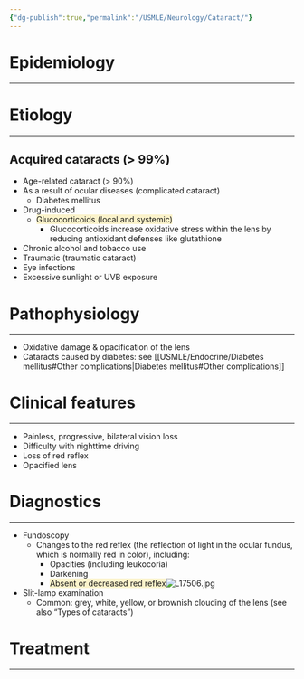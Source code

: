 ```yaml
---
{"dg-publish":true,"permalink":"/USMLE/Neurology/Cataract/"}
---
```


# Epidemiology
---


# Etiology
---
## Acquired cataracts (> 99%)
- Age-related cataract (> 90%)
- As a result of ocular diseases (complicated cataract)
	- Diabetes mellitus
- Drug-induced
	- <span style="background:rgba(240, 200, 0, 0.2)">Glucocorticoids (local and systemic)</span>
		- Glucocorticoids increase oxidative stress within the lens by reducing antioxidant defenses like glutathione
- Chronic alcohol and tobacco use 
- Traumatic (traumatic cataract) 
- Eye infections
- Excessive sunlight or UVB exposure

# Pathophysiology
---
- Oxidative damage & opacification of the lens
- Cataracts caused by diabetes: see [[USMLE/Endocrine/Diabetes mellitus#Other complications\|Diabetes mellitus#Other complications]]

# Clinical features
---
- Painless, progressive, bilateral vision loss
- Difficulty with nighttime driving
- Loss of red reflex
- Opacified lens

# Diagnostics
---
- Fundoscopy
	- Changes to the red reflex (the reflection of light in the ocular fundus, which is normally red in color), including: 
		- Opacities (including leukocoria)
		- Darkening
		- <span style="background:rgba(240, 200, 0, 0.2)">Absent or decreased red reflex</span>![L17506.jpg](/img/user/appendix/L17506.jpg)
- Slit-lamp examination 
	- Common: grey, white, yellow, or brownish clouding of the lens (see also “Types of cataracts”) 

# Treatment
---

